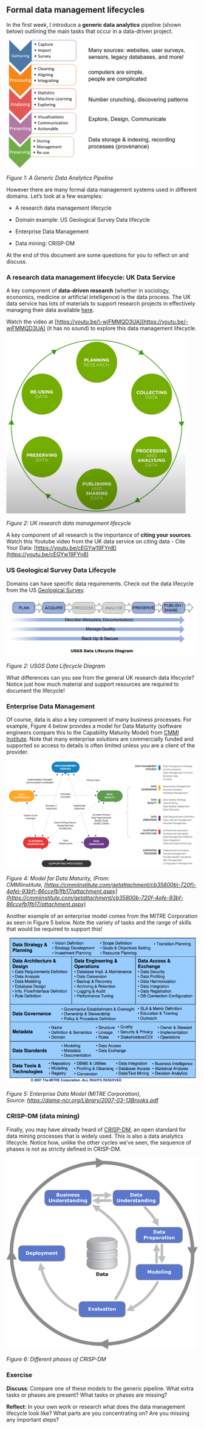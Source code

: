## Formal data management lifecycles


In the first week, I introduce a **generic data analytics** pipeline \(shown below\) outlining the main tasks that occur in a data\-driven project. 

![image](../images/01_Formal_Data_Management_Lifecycles/1.png)

_Figure 1: A Generic Data Analytics Pipeline_&nbsp;

However there are many formal data management systems used in different domains. Let’s look at a few examples:

<!---->
- A research data management lifecycle

- Domain example: US Geological Survey Data lifecycle

- Enterprise Data Management

- Data mining: CRISP\-DM

At the end of this document are some questions for you to reflect on and discuss.

<a id="h.b3tsqq9kafvw" name="h.b3tsqq9kafvw"></a>

### A research data management lifecycle: UK Data Service

A key component of **data\-driven research** \(whether in sociology, economics, medicine or artificial intelligence\) is the data process. The UK data service has lots of materials to support research projects in effectively managing their data available [here](https://www.ukdataservice.ac.uk/manage-data/lifecycle.aspx). 

Watch the video at [https://youtu.be/\-wjFMMQD3UA](https://youtu.be/-wjFMMQD3UA) \(it has no sound\) to explore this data management lifecycle. 

![image](../images/01_Formal_Data_Management_Lifecycles/2.png)

_Figure 2: UK research data management lifecycle_&nbsp;

A key component of all research is the importance of **citing your sources**. Watch this Youtube video from the UK data service on citing data \- Cite Your Data: [https://youtu.be/cEGYw19FYn8](https://youtu.be/cEGYw19FYn8)

<a id="h.pqox5cxveovm" name="h.pqox5cxveovm"></a>

### US Geological Survey Data Lifecycle

Domains can have specific data requirements. Check out the data lifecycle from the US [Geological Survey](https://www.usgs.gov/products/data-and-tools/data-management).

![image](../images/01_Formal_Data_Management_Lifecycles/3.png)

_Figure 2: USGS Data Lifecycle Diagram_&nbsp;

What differences can you see from the general UK research data lifecycle? Notice just how much material and support resources are required to document the lifecycle\!

<a id="h.zesqzthtmgyx" name="h.zesqzthtmgyx"></a>

### Enterprise Data Management

Of course, data is also a key component of many business processes. For example, Figure 4 below provides a model for Data Maturity \(software engineers compare this to the Capability Maturity Model\) from [CMMI Institute](https://cmmiinstitute.com/data-management-maturity). Note that many enterprise solutions are commercially funded and supported so access to details is often limited unless you are a client of the provider. 

![image](../images/01_Formal_Data_Management_Lifecycles/4.png)

_Figure 4: Model for Data Maturity, \(From: CMMIinstitute,_&nbsp;_[https://cmmiinstitute.com/getattachment/cb35800b\-720f\-4afe\-93bf\-86ccefb1fb17/attachment.aspx](https://cmmiinstitute.com/getattachment/cb35800b-720f-4afe-93bf-86ccefb1fb17/attachment.aspx)_

Another example of an enterprise model comes from the MITRE Corporation as seen in Figure 5 below. Note the variety of tasks and the range of skills that would be required to support this\! 

![image](../images/01_Formal_Data_Management_Lifecycles/5.png)

_Figure 5: Enterprise Data Model \(MITRE Corporation\), Source:_&nbsp;_[https://dama\-ncr.org/Library/2007\-03\-13Brooks.pdf](https://dama-ncr.org/Library/2007-03-13Brooks.pdf)_

<a id="h.w3od5n6ow5zj" name="h.w3od5n6ow5zj"></a>

### CRISP\-DM \(data mining\)

Finally, you may have already heard of [CRISP\-DM](https://en.wikipedia.org/wiki/Cross-industry_standard_process_for_data_mining), an open standard for data mining processes that is widely used. This is also a data analytics lifecycle. Notice how, unlike the other cycles we’ve seen, the sequence of phases is not as strictly defined in CRISP\-DM.

![image](../images/01_Formal_Data_Management_Lifecycles/6.png)

_Figure 6: Different phases of CRISP\-DM_&nbsp;

<a id="h.l6n14k62houd" name="h.l6n14k62houd"></a>

### Exercise

**Discuss**: Compare one of these models to the generic pipeline. What extra tasks or phases are present? What tasks or phases are missing? 

**Reflect**: In your own work or research what does the data management lifecycle look like? What parts are you concentrating on? Are you missing any important steps?

<!--
<style>
th {
  font-weight: normal;
}
td {
  border: 2px solid black;
}
ol ol { 
  list-style-type: lower-alpha; 
}
ol ol ol { 
  list-style-type: lower-roman; 
}
img {
  max-width: 100%;
  height: auto;
  object-fit: contain;
}
</style>
-->
